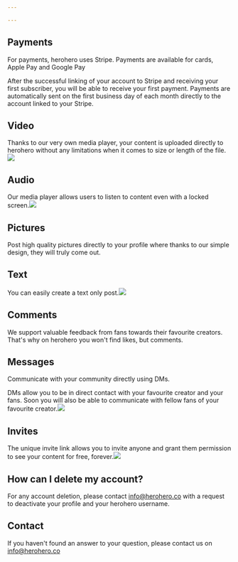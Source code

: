 ```yaml
---

---
```

## Payments

For payments, herohero uses Stripe. Payments are available for cards, Apple Pay and Google Pay

After the successful linking of your account to Stripe and receiving your first subscriber, you will be able to receive your first payment. Payments are automatically sent on the first business day of each month directly to the account linked to your Stripe.

## Video

Thanks to our very own media player, your content is uploaded directly to herohero without any limitations when it comes to size or length of the file.![](/images/a-1.png)

## Audio

Our media player allows users to listen to content even with a locked screen.![](/images/b-2.png)

## Pictures

Post high quality pictures directly to your profile where thanks to our simple design, they will truly come out.

## Text

You can easily create a text only post.![](/images/c-eng-3.png)

## Comments

We support valuable feedback from fans towards their favourite creators. That's why on herohero you won't find likes, but comments.

## Messages

Communicate with your community directly using DMs.

DMs allow you to be in direct contact with your favourite creator and your fans. Soon you will also be able to communicate with fellow fans of your favourite creator.![](/images/d.png)

## Invites

The unique invite link allows you to invite anyone and grant them permission to see your content for free, forever.![](/images/e.png)

## How can I delete my account?

For any account deletion, please contact [info@herohero.co](mailto:info@herohero.co) with a request to deactivate your profile and your herohero username.

## Contact

If you haven't found an answer to your question, please contact us on info@herohero.co